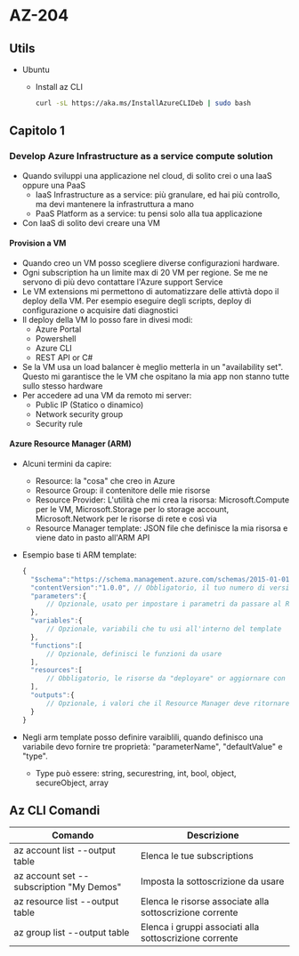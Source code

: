 # AZ-204

## Utils

- Ubuntu
  - Install az CLI
  
    ```bash
    curl -sL https://aka.ms/InstallAzureCLIDeb | sudo bash
    ```

## Capitolo 1

### Develop Azure Infrastructure as a service compute solution

- Quando sviluppi una applicazione nel cloud, di solito crei o una IaaS oppure una PaaS
  - IaaS Infrastructure as a service: più granulare, ed hai più controllo, ma devi mantenere la infrastruttura a mano
  - PaaS Platform as a service: tu pensi solo alla tua applicazione
- Con IaaS di solito devi creare una VM

#### Provision a VM

- Quando creo un VM posso scegliere diverse configurazioni hardware.
- Ogni subscription ha un limite max di 20 VM per regione. Se me ne servono di più devo contattare l&#39;Azure support Service
- Le VM extensions mi permettono di automatizzare delle attivtà dopo il deploy della VM. Per esempio eseguire degli scripts, deploy di configurazione o acquisire dati diagnostici
- Il deploy della VM lo posso fare in divesi modi:
  - Azure Portal
  - Powershell
  - Azure CLI
  - REST API or C#
- Se la VM usa un load balancer è meglio metterla in un &quot;availability set&quot;. Questo mi garantisce the le VM che ospitano la mia app non stanno tutte sullo stesso hardware
- Per accedere ad una VM da remoto mi server:
  - Public IP (Statico o dinamico)
  - Network security group
  - Security rule

#### Azure Resource Manager (ARM)

- Alcuni termini da capire:
  - Resource: la &quot;cosa&quot; che creo in Azure
  - Resource Group: il contenitore delle mie risorse
  - Resource Provider: L&#39;utilità che mi crea la risorsa: Microsoft.Compute per le VM, Microsoft.Storage per lo storage account, Microsoft.Network per le risorse di rete e così via
  - Resource Manager template: JSON file che definisce la mia risorsa e viene dato in pasto all&#39;ARM API
- Esempio base ti ARM template:
  
  ```javascript
  {
    "$schema":"https://schema.management.azure.com/schemas/2015-01-01/deploymentTemplate.json#",
    "contentVersion":"1.0.0", // Obbligatorio, il tuo numero di version
    "parameters":{
        // Opzionale, usato per impostare i parametri da passare al Resource Manager
    },
    "variables":{
        // Opzionale, variabili che tu usi all'interno del template
    },
    "functions":[
        // Opzionale, definisci le funzioni da usare
    ],
    "resources":[
        // Obbligatorio, le risorse da "deployare" or aggiornare con questo template
    ],
    "outputs":{
        // Opzionale, i valori che il Resource Manager deve ritornare al termine del deploy
    }
  }
  ```

- Negli arm template posso definire varaiblili, quando definisco una variabile devo fornire tre propriet&agrave;: "parameterName", "defaultValue" e "type".
  - Type pu&ograve; essere: string, securestring, int, bool, object, secureObject, array



## Az CLI Comandi

| Comando | Descrizione |
|----|----|
| az account list --output table | Elenca le tue subscriptions |
| az account set --subscription "My Demos" | Imposta la sottoscrizione da usare |
| az resource list --output table | Elenca le risorse associate alla sottoscrizione corrente |
| az group list --output table | Elenca i gruppi associati alla sottoscrizione corrente |
